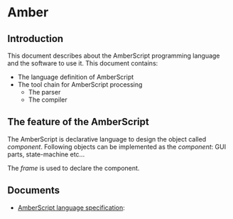 # Amber

## Introduction
This document describes about the AmberScript programming language and
the software to use it.
This document contains:
- The language definition of AmberScript
- The tool chain for AmberScript processing
  * The parser
  * The compiler

## The feature of the AmberScript
The AmberScript is declarative language to design the object called _component_. Following objects can be implemented as the _component_: GUI parts, state-machine etc...

The _frame_ is used to declare the component.

## Documents
* [AmberScript language specification](Document/Language/amber-script-language.md):

